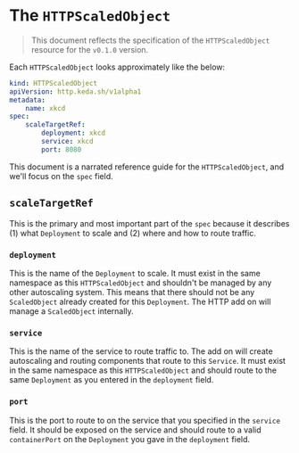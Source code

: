 # The `HTTPScaledObject`

>This document reflects the specification of the `HTTPScaledObject` resource for the `v0.1.0` version.

Each `HTTPScaledObject` looks approximately like the below:

```yaml
kind: HTTPScaledObject
apiVersion: http.keda.sh/v1alpha1
metadata:
    name: xkcd
spec:
    scaleTargetRef:
        deployment: xkcd
        service: xkcd
        port: 8080
```

This document is a narrated reference guide for the `HTTPScaledObject`, and we'll focus on the `spec` field.

## `scaleTargetRef`

This is the primary and most important part of the `spec` because it describes (1) what `Deployment` to scale and (2) where and how to route traffic.

### `deployment`

This is the name of the `Deployment` to scale. It must exist in the same namespace as this `HTTPScaledObject` and shouldn't be managed by any other autoscaling system. This means that there should not be any `ScaledObject` already created for this `Deployment`. The HTTP add on will manage a `ScaledObject` internally.

### `service`

This is the name of the service to route traffic to. The add on will create autoscaling and routing components that route to this `Service`. It must exist in the same namespace as this `HTTPScaledObject` and should route to the same `Deployment` as you entered in the `deployment` field.

### `port`

This is the port to route to on the service that you specified in the `service` field. It should be exposed on the service and should route to a valid `containerPort` on the `Deployment` you gave in the `deployment` field.
